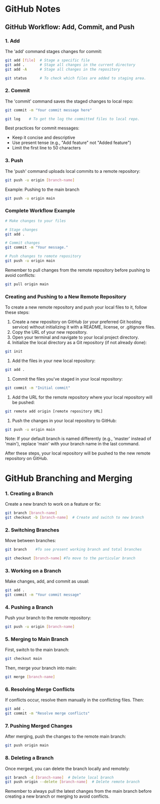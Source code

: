 # **GitHub Notes**

## GitHub Workflow: Add, Commit, and Push

### 1. Add

The 'add' command stages changes for commit:

```bash
git add [file]  # Stage a specific file
git add .       # Stage all changes in the current directory
git add -A      # Stage all changes in the repository

git status      # To check which files are added to staging area.
```

### 2. Commit

The 'commit' command saves the staged changes to local repo:

```bash
git commit -m "Your commit message here"

git log    # To get the log the committed files to local repo.
```

Best practices for commit messages:

- Keep it concise and descriptive
- Use present tense (e.g., "Add feature" not "Added feature")
- Limit the first line to 50 characters

### 3. Push

The 'push' command uploads local commits to a remote repository:

```bash
git push -u origin [branch-name]
```

Example: Pushing to the main branch

```bash
git push -u origin main
```

### Complete Workflow Example

```bash
# Make changes to your files

# Stage changes
git add .

# Commit changes
git commit -m "Your message."

# Push changes to remote repository
git push -u origin main
```

Remember to pull changes from the remote repository before pushing to avoid conflicts:

```bash
git pull origin main
```

### Creating and Pushing to a New Remote Repository

To create a new remote repository and push your local files to it, follow these steps:

1. Create a new repository on GitHub (or your preferred Git hosting service) without initializing it with a README, license, or .gitignore files.
2. Copy the URL of your new repository.
3. Open your terminal and navigate to your local project directory.
4. Initialize the local directory as a Git repository (if not already done):

```bash
git init
```

1. Add the files in your new local repository:

```bash
git add .
```

1. Commit the files you've staged in your local repository:

```bash
git commit -m "Initial commit"
```

1. Add the URL for the remote repository where your local repository will be pushed:

```bash
git remote add origin [remote repository URL]
```

1. Push the changes in your local repository to GitHub:

```bash
git push -u origin main
```

Note: If your default branch is named differently (e.g., 'master' instead of 'main'), replace 'main' with your branch name in the last command.

After these steps, your local repository will be pushed to the new remote repository on GitHub.

# GitHub Branching and Merging

### 1. Creating a Branch

Create a new branch to work on a feature or fix:

```bash
git branch [branch-name]
git checkout -b [branch-name]  # Create and switch to new branch
```

### 2. Switching Branches

Move between branches:

```bash
git branch    #To see present working branch and total branches

git checkout [branch-name] #To move to the particular branch
```

### 3. Working on a Branch

Make changes, add, and commit as usual:

```bash
git add .
git commit -m "Your commit message"
```

### 4. Pushing a Branch

Push your branch to the remote repository:

```bash
git push -u origin [branch-name]
```

### 5. Merging to Main Branch

First, switch to the main branch:

```bash
git checkout main
```

Then, merge your branch into main:

```bash
git merge [branch-name]
```

### 6. Resolving Merge Conflicts

If conflicts occur, resolve them manually in the conflicting files. Then:

```bash
git add .
git commit -m "Resolve merge conflicts"
```

### 7. Pushing Merged Changes

After merging, push the changes to the remote main branch:

```bash
git push origin main
```

### 8. Deleting a Branch

Once merged, you can delete the branch locally and remotely:

```bash
git branch -d [branch-name]  # Delete local branch
git push origin --delete [branch-name]  # Delete remote branch
```

Remember to always pull the latest changes from the main branch before creating a new branch or merging to avoid conflicts.
